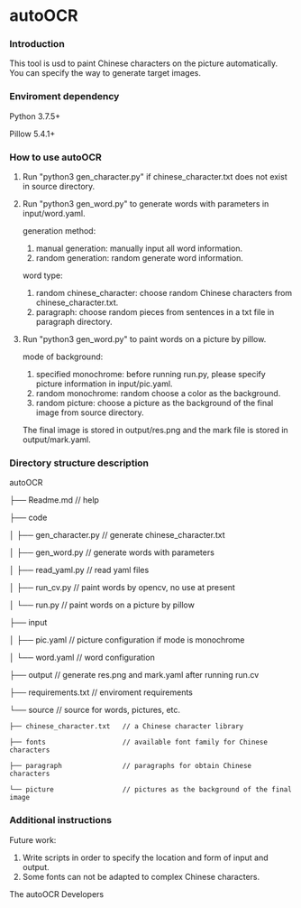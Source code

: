 autoOCR
===========================

### Introduction

This tool is usd to paint Chinese characters on the picture automatically. You can specify the way to generate target images.

### Enviroment dependency

Python 3.7.5+

Pillow 5.4.1+

### How to use autoOCR

1. Run "python3 gen_character.py" if chinese_character.txt does not exist in source directory.

2. Run "python3 gen_word.py" to generate words with parameters in input/word.yaml.

   generation method:
   1. manual generation: manually input all word information.
   2. random generation: random generate word information.

   word type:
   1. random chinese_character: choose random Chinese characters from chinese_character.txt.
   2. paragraph: choose random pieces from sentences in a txt file in paragraph directory.

3. Run "python3 gen_word.py" to paint words on a picture by pillow.

   mode of background:
   1. specified monochrome: before running run.py, please  specify picture information in input/pic.yaml.
   2. random monochrome: random choose a color as the background. 
   3. random picture: choose a picture as the background of the final image from source directory.

   The final image is stored in output/res.png and the mark file is stored in output/mark.yaml.

### Directory structure description

autoOCR

├── Readme.md                   // help

├── code
                        
│   ├── gen_character.py	// generate chinese_character.txt

│   ├── gen_word.py             // generate words with parameters

│   ├── read_yaml.py            // read yaml files

│   ├── run_cv.py               // paint words by opencv, no use at present

│   └── run.py                  // paint words on a picture by pillow

├── input

│   ├── pic.yaml                // picture configuration if mode is monochrome

│   └── word.yaml               // word configuration

├── output                      // generate res.png and mark.yaml after running run.cv

├── requirements.txt            // enviroment requirements

└── source                      // source for words, pictures, etc.

    ├── chinese_character.txt   // a Chinese character library

    ├── fonts                   // available font family for Chinese characters

    ├── paragraph               // paragraphs for obtain Chinese characters

    └── picture                 // pictures as the background of the final image

### Additional instructions

Future work:
1. Write scripts in order to specify the location and form of input and output.
2. Some fonts can not be adapted to complex Chinese characters.

The autoOCR Developers
